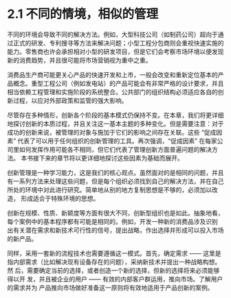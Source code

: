 # 2.1 不同的情境，相似的管理

&#x20;       不同的环境会导致不同的解决方法。例如，大型科技公司（如制药公司）超向于通过正式的研发、专利搜寻等方法来解决问题；小型工程分包商则会重视快速实施的能力。零售商也许会承担相对小型的研发项目，但是它们会考察市场环境以便发现新的消费趋势，并且很可能将市场营销视为重中之重。&#x20;

&#x20;       消费品生产商可能更关心产品的快速开发和上市，一般会改变和重新定位基本的产品概念。重型工程公司（例如发电站）的产品可能会有非常严格的设计要求，并且相当依赖工程管理和实施阶段的系统整合。公共部门的组织结构必须适应各自的创新过程，以应对外部政策和监管的强大影响。&#x20;

&#x20;       尽管存在多种情形，创新各个阶段的基本模式仍保持不变。在本章，我们将更详细地探讨创新的本质过程，并且关注这一基本主题的多种变化。但是需要注意：对于成功的创新来说，被管理的对象与施加于它们的影响之间存在关联。这些 “促成因素” 代表了可以用于任何组织的创新管理的工具。再次强调，“促成因素” 在每家公司里如何发挥作用可能各不相同，但它们代表了管理创新方面普遍问题的解决方法。 本书接下来的章节将以更详细地探讨这些因素为基础而展开。&#x20;

&#x20;       创新管理是一种学习能力，这是我们的核心观点。虽然面对的是相同的问题，并且有一系列方法来处理这些问题，但是每个组织必须找到自己的解决方法，并在自己所处的环境中对此进行研究。简单地从别的地方复制思想是不够的，必须加以改造， 形成适合于特殊环境的思想。&#x20;

&#x20;       创新在规模、性质、新颖度等方面有很大不同，创新型组织也是如此。抽象地看，每个案例中的基本程序都有可能是相同的。例如，开发一种新的消费品涉及识别 出有关潜在需求和新技术可行性的信号，提出战略，作出选择并形成可以投入市场的新产品。&#x20;

&#x20;       同样，采用一套新的流程技术也需要遵循这一模式。首先，确定需求 —— 这里是 指内部需求（比如解决现有设备存在的问题），采纳新技术并提出一种战略构想。然 后，需要确定当前的选择，或者创造一个新的选择，但新的选择将来必须能够得以开 发，并且被企业的用户 —— 有效的内部客户群运用，推向市场。了解用户的需求并为 产品推向市场做好准备这一原则将有效地适用于产品创新的案例。
